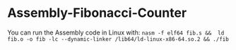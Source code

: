 # Assembly-Fibonacci-Counter

You can run the Assembly code in Linux with:
`
nasm -f elf64 fib.s &&  ld fib.o -o fib -lc --dynamic-linker /lib64/ld-linux-x86-64.so.2 && ./fib
`


